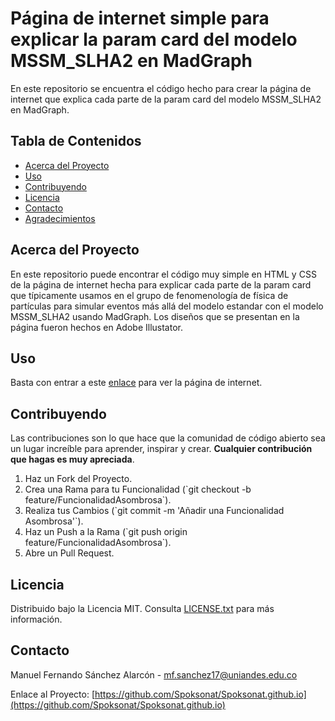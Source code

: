 # Página de internet simple para explicar la param card del modelo MSSM_SLHA2 en MadGraph 

En este repositorio se encuentra el código hecho para crear la página de internet que explica cada parte de la param card del
modelo MSSM_SLHA2 en MadGraph.

## Tabla de Contenidos

- [Acerca del Proyecto](#acerca-del-proyecto)
- [Uso](#uso)
- [Contribuyendo](#contribuyendo)
- [Licencia](#licencia)
- [Contacto](#contacto)
- [Agradecimientos](#agradecimientos)

## Acerca del Proyecto

En este repositorio puede encontrar el código muy simple en HTML y CSS de la página de internet hecha para explicar cada parte de la param card
que típicamente usamos en el grupo de fenomenología de física de partículas para simular eventos más allá del modelo estandar con el modelo MSSM_SLHA2
usando MadGraph. Los diseños que se presentan en la página fueron hechos en Adobe Illustator.

## Uso

Basta con entrar a este [enlace](https://spoksonat.github.io) para ver la página de internet.  

## Contribuyendo

Las contribuciones son lo que hace que la comunidad de código abierto sea un lugar increíble para aprender, inspirar y crear. **Cualquier contribución que hagas es muy apreciada**.

1. Haz un Fork del Proyecto.
2. Crea una Rama para tu Funcionalidad (\`git checkout -b feature/FuncionalidadAsombrosa\`).
3. Realiza tus Cambios (\`git commit -m 'Añadir una Funcionalidad Asombrosa'\`).
4. Haz un Push a la Rama (\`git push origin feature/FuncionalidadAsombrosa\`).
5. Abre un Pull Request.

## Licencia

Distribuido bajo la Licencia MIT. Consulta [LICENSE.txt](LICENCE.txt) para más información.

## Contacto

Manuel Fernando Sánchez Alarcón  - mf.sanchez17@uniandes.edu.co

Enlace al Proyecto: [https://github.com/Spoksonat/Spoksonat.github.io](https://github.com/Spoksonat/Spoksonat.github.io)

